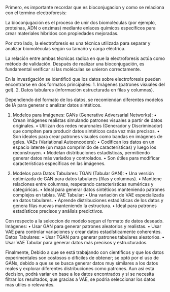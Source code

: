 Primero, es importante recordar que es bioconjugacion y como se relaciona con el termino electroforesis: 

La bioconjugación es el proceso de unir dos biomoléculas (por ejemplo, proteínas, ADN o enzimas) mediante enlaces químicos específicos para crear materiales híbridos con propiedades mejoradas.

Por otro lado, la electroforesis es una técnica utilizada para separar y analizar biomoléculas según su tamaño y carga eléctrica.

La relación entre ambas técnicas radica en que la electroforesis actúa como método de validación. Después de realizar una bioconjugación, es fundamental verificar si las moléculas se unieron correctamente.

En la investigación se identificó que los datos sobre electroforesis pueden encontrarse en dos formatos principales:
	1.	Imágenes (patrones visuales del gel).
	2.	Datos tabulares (información estructurada en filas y columnas).

Dependiendo del formato de los datos, se recomiendan diferentes modelos de IA para generar o analizar datos sintéticos.

1. Modelos para Imágenes:
	GANs (Generative Adversarial Networks):
	    •	Crean imágenes realistas simulando patrones visuales a partir de datos originales.
	    •	Utilizan dos redes neuronales (Generador y Discriminador) que compiten para producir datos sintéticos cada vez más precisos.
	    •	Son ideales para crear patrones visuales como bandas en imágenes de geles.
	VAEs (Variational Autoencoders):
	    •	Codifican los datos en un espacio latente (un mapa comprimido de características) y luego los reconstruyen.
	    •	Modelan distribuciones estadísticas, permitiendo generar datos más variados y controlados.
	    •	Son útiles para modificar características específicas en las imágenes.

2. Modelos para Datos Tabulares:
	TGAN (Tabular GAN):
	    •	Una versión optimizada de GAN para datos tabulares (filas y columnas).
	    •	Mantiene relaciones entre columnas, respetando características numéricas y categóricas.
	    •	Ideal para generar datos sintéticos manteniendo patrones complejos en tablas.
	VAE Tabular:
	    •	Una variación de VAE especializada en datos tabulares.
	    •	Aprende distribuciones estadísticas de los datos y genera filas nuevas manteniendo la estructura.
	    •	Ideal para patrones estadísticos precisos y análisis predictivos.

Con respecto a la seleccion de modelo segun el formato de datos deseado.
	Imágenes:
	    •	Usar GAN para generar patrones aleatorios y realistas.
	    •	Usar VAE para controlar variaciones y crear datos estadísticamente coherentes.
	Datos Tabulares:
	    •	Usar TGAN para generar patrones tabulares aleatorios.
	    •	Usar VAE Tabular para generar datos más precisos y estructurados.

Finalmente, Debido a que se está trabajando con cientificos y que los datos experimentales son costosos o difíciles de obtener; se optó por el uso de GANs, debido a que se se busca generar datos muy similares a los datos reales y explorar diferentes distribuciones como patrones. Aun así esta decision, podrá variar en base a los datos encontrados y si se necesita filtrar los resultados, que gracias a VAE, se podria seleccionar los datos mas utiles o relevantes.

